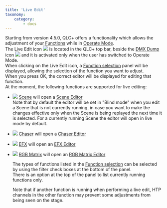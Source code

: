 ```yaml
---
title: 'Live Edit'
taxonomy:
    category:
        - docs
---
```


Starting from version 4.5.0, QLC+ offers a functionality which allows the adjustment of your [Functions](/basics/glossary-and-concepts#functions) while in [Operate Mode](/basics/glossary-and-concepts#modes).  
The Live Edit icon ![](/basics/liveedit.png) is located in the QLC+ top bar, beside the [DMX Dump](../dmx-dump) icon ![](/basics/add_dump.png) and it is activated only when the user has switched to Operate Mode.  
When clicking on the Live Edit icon, a [Function selection](/function-manager/function-selection) panel will be displayed, allowing the selection of the function you want to adjust.  
When you press OK, the correct editor will be displayed for editing that function.  
At the moment, the following functions are supported for live editing:

* ![](/basics/scene.png) [Scene](/basics/glossary-and-concepts#scene) will open a [Scene Editor](/function-manager/scene-editor)  
    Note that by default the editor will be set in "Blind mode" when you edit a Scene that is not currently running, in case you want to make the changes effective only when the Scene is being replayed the next time it is selected. For a currently running Scene the editor will open in live mode by default.
* ![](/basics/chaser.png) [Chaser](/basics/glossary-and-concepts#chaser) will open a [Chaser Editor](/function-manager/chaser-editor)
* ![](/basics/efx.png) [EFX](/basics/glossary-and-concepts#efx) will open an [EFX Editor](/function-manager/efx-editor)
* ![](/basics/rgbmatrix.png) [RGB Matrix](/basics/glossary-and-concepts#rgbmatrix) will open an [RGB Matrix Editor](/function-manager/rgb-matrix-editor)

    The types of functions listed in the [Function selection](/function-manager/function-selection) can be selected by using the filter check boxes at the bottom of the panel.  
    There is an option at the top of the panel to list currently running functions only.

    Note that if another function is running when performing a live edit, HTP channels in the other function may prevent some adjustments from being seen on the stage.